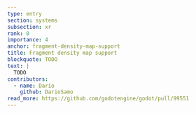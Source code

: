 ```yaml
---
type: entry
section: systems
subsection: xr
rank: 0
importance: 4
anchor: fragment-density-map-support
title: Fragment density map support
blockquote: TODO
text: |
  TODO
contributors:
  - name: Darío
    github: DarioSamo
read_more: https://github.com/godotengine/godot/pull/99551
---
```

